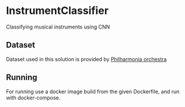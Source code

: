 # InstrumentClassifier
Classifying musical instruments using CNN

## Dataset
Dataset used in this solution is provided by [Philharmonia orchestra](http://www.philharmonia.co.uk/assets/audio/samples/all-samples.zip)

## Running
For running use a docker image build from the given Dockerfile, and run with docker-compose.
